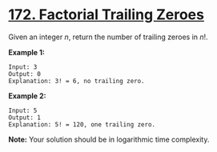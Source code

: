 # [172. Factorial Trailing Zeroes](https://leetcode.com/problems/factorial-trailing-zeroes/)

Given an integer *n*, return the number of trailing zeroes in *n*!.

**Example 1:**

    Input: 3
    Output: 0
    Explanation: 3! = 6, no trailing zero.

**Example 2:**

    Input: 5
    Output: 1
    Explanation: 5! = 120, one trailing zero.

**Note:** Your solution should be in logarithmic time complexity.
